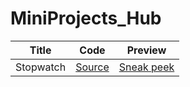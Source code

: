 # MiniProjects_Hub
| Title | Code | Preview |
|-------|------|---------|
| Stopwatch | [Source](https://github.com/vikas-kanukanti/Stopwatch) | [Sneak peek](https://vikas-kanukanti.github.io/Stopwatch/) |
